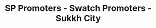 ---
title: "SP Promoters - Swatch Promoters - Sukkh City"
url: /mohali/sp-promoters-swatch-promoters-sukkh-city/
shop: supermarket
---
